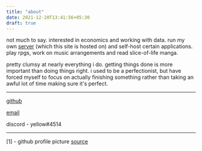 ```yaml
---
title: "about"
date: 2021-12-20T13:41:56+05:30
draft: true
---
```


not much to say. interested in economics and working with data. run my own [server](https://luna.ovh) (which this site is hosted on) and self-host certain applications. play rpgs, work on music arrangements and read slice-of-life manga.

pretty clumsy at nearly everything i do. getting things done is more important than doing things right. i used to be a perfectionist, but have forced myself to focus on actually finishing something rather than taking an awful lot of time making sure it's perfect.

---

[github](https://github.com/yellow404)

[email](mailto:yellow@luna.ovh)

discord - yellow#4514

---

[1] - github profile picture [source](https://www.pixiv.net/en/artworks/25521499)
